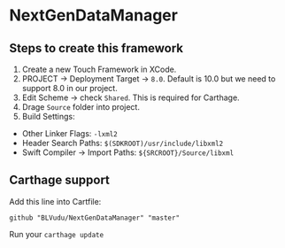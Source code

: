# NextGenDataManager

## Steps to create this framework
1. Create a new Touch Framework in XCode.
2. PROJECT -> Deployment Target -> `8.0`. Default is 10.0 but we need to support 8.0 in our project.
3. Edit Scheme -> check `Shared`. This is required for Carthage.
4. Drage `Source` folder into project.
5. Build Settings:
 - Other Linker Flags: `-lxml2`
 - Header Search Paths: `$(SDKROOT)/usr/include/libxml2`
 - Swift Compiler -> Import Paths: `${SRCROOT}/Source/libxml`
 
## Carthage support
 Add this line into Cartfile:
 ```
 github "BLVudu/NextGenDataManager" "master"
 ```
 Run your `carthage update`
